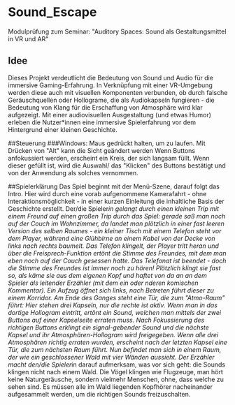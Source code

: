 # Sound_Escape
Modulprüfung zum Seminar: "Auditory Spaces: Sound als Gestaltungsmittel in VR und AR"

## Idee
Dieses Projekt verdeutlicht die Bedeutung von Sound und Audio für die immersive Gaming-Erfahrung.
In Verknüpfung mit einer VR-Umgebung werden diese auch mit visuellen Komponenten verbunden, ob durch falsche Geräuschquellen oder Hollograme, die als Audiokapseln fungieren -
die Bedeutung von Klang für die Erschaffung von Atmosphäre wird klar aufgezeigt.
Mit einer audiovisuellen Ausgestaltung (und etwas Humor) erleben die Nutzer*innen eine immersive Spielerfahrung vor dem Hintergrund einer kleinen Geschichte.



##Steuerung
###Windows:
Maus gedrückt halten, um zu laufen.
Mit Drücken von "Alt" kann die Sicht geändert werden
Wenn Buttons anfokussiert werden, erscheint ein Kreis, der sich langsam füllt.
Wenn dieser gefüllt ist, wird die Auswahl/ das "Klicken" des Buttons bestätigt und
von der Anwendung als solches vernommen.


##Spielerklärung
Das Spiel beginnt mit der Menü-Szene, darauf folgt das Intro. Hier wird durch eine vorab aufgenommene Kamerafahrt - ohne 
Interaktionsmöglichkeit - in einer kurzen Einleitung die inhaltliche Basis der Geschichte erstellt. 
Der/die Spieler*in gelangt durch einen kleinen *Trip* mit einem Freund auf einen großen Trip durch das Spiel:
gerade saß man noch auf der Couch im Wohnzimmer, da landet man plötzlich in einer fast leeren Version des selben Raumes - ein kleiner Tisch mit einem Telefon steht vor dem Player,
während eine Glühbirne an einem Kabel von der Decke von links nach rechts baumelt. Das Telefon klingelt, der Player tritt heran und über die Freisprech-Funktion ertönt die Stimme des Freundes, mit dem
man eben noch auf der Couch gesessen hatte. Das Telefonat ist beendet - doch die Stimme des Freundes ist immer noch zu hören! Plötzlich klingt sie fast so, als käme sie aus dem eigenen Kopf und haftet von da an an dem
Spieler als leitender Erzähler (mit dem ein oder nderen komischen Kommentar).
Ein Aufzug öffnet sich links, nach Betreten führt dieser zu einem Korridor. Am Ende des Ganges steht eine Tür, die zum "Atmo-Raum" führt:
Hier stehen drei Kapseln, nur die rechte ist aktiv. Wenn man in das dortige Hollogram eintritt, ertönt ein Sound, welchen man mittels der zwei Buttons auf einer Kapselseite erraten muss. 
Nach Fokussierung des richtigen Buttons erklingt ein signal-gebender Sound und die nächste Kapsel und ihr Atmosphären-Hollogram wird freigegeben.
Wenn alle drei Atmosphären richtig erraten wurden, erscheint nach der letzten Kapsel eine Tür, die zum nächsten Raum führt.
Nun befindet man sich in einem Raum, der wie ein geschlossener Wald mit vier Wänden aussieht. Der Erzähler macht den/die Spieler*in darauf aufmerksam, was vor sich geht: die Sounds klingen nicht nach einem Wald.
Die Vögel klingen wie Flugzeuge, man hört keine Naturgeräusche, sondern vielmehr Menschen, ohne, dass welche zu sehen sind. Es müssen alle im Wald liegenden Kopfhörer
nacheinander aufgesammelt werden, um die richtigen Sounds freizuschalten.